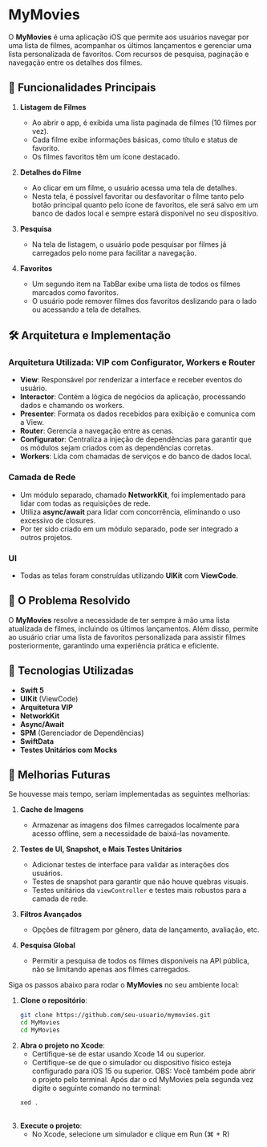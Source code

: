# MyMovies

O **MyMovies** é uma aplicação iOS que permite aos usuários navegar por uma lista de filmes, acompanhar os últimos lançamentos e gerenciar uma lista personalizada de favoritos. Com recursos de pesquisa, paginação e navegação entre os detalhes dos filmes.


## 📱 Funcionalidades Principais

1. **Listagem de Filmes**
   - Ao abrir o app, é exibida uma lista paginada de filmes (10 filmes por vez).
   - Cada filme exibe informações básicas, como título e status de favorito.
   - Os filmes favoritos têm um ícone destacado.

2. **Detalhes do Filme**
   - Ao clicar em um filme, o usuário acessa uma tela de detalhes.
   - Nesta tela, é possível favoritar ou desfavoritar o filme tanto pelo botão principal quanto pelo ícone de favoritos, ele será salvo em um banco de dados local e sempre estará disponível no seu dispositivo.

3. **Pesquisa**
   - Na tela de listagem, o usuário pode pesquisar por filmes já carregados pelo nome para facilitar a navegação.

4. **Favoritos**
   - Um segundo item na TabBar exibe uma lista de todos os filmes marcados como favoritos.
   - O usuário pode remover filmes dos favoritos deslizando para o lado ou acessando a tela de detalhes.


## 🛠 Arquitetura e Implementação

### **Arquitetura Utilizada**: VIP com Configurator, Workers e Router

- **View**: Responsável por renderizar a interface e receber eventos do usuário.
- **Interactor**: Contém a lógica de negócios da aplicação, processando dados e chamando os workers.
- **Presenter**: Formata os dados recebidos para exibição e comunica com a View.
- **Router**: Gerencia a navegação entre as cenas.
- **Configurator**: Centraliza a injeção de dependências para garantir que os módulos sejam criados com as dependências corretas.
- **Workers**: Lida com chamadas de serviços e do banco de dados local.

### **Camada de Rede**
- Um módulo separado, chamado **NetworkKit**, foi implementado para lidar com todas as requisições de rede.
- Utiliza **async/await** para lidar com concorrência, eliminando o uso excessivo de closures.
- Por ter sido criado em um módulo separado, pode ser integrado a outros projetos.

### **UI**
- Todas as telas foram construídas utilizando **UIKit** com **ViewCode**.


## 🌟 O Problema Resolvido

O **MyMovies** resolve a necessidade de ter sempre à mão uma lista atualizada de filmes, incluindo os últimos lançamentos. Além disso, permite ao usuário criar uma lista de favoritos personalizada para assistir filmes posteriormente, garantindo uma experiência prática e eficiente.

## 🔧 Tecnologias Utilizadas

- **Swift 5**
- **UIKit** (ViewCode)
- **Arquitetura VIP**
- **NetworkKit**
- **Async/Await**
- **SPM** (Gerenciador de Dependências)
- **SwiftData**
- **Testes Unitários com Mocks**


## 🚀 Melhorias Futuras

Se houvesse mais tempo, seriam implementadas as seguintes melhorias:

1. **Cache de Imagens**
   - Armazenar as imagens dos filmes carregados localmente para acesso offline, sem a necessidade de baixá-las novamente.

2. **Testes de UI, Snapshot, e Mais Testes Unitários**
   - Adicionar testes de interface para validar as interações dos usuários.
   - Testes de snapshot para garantir que não houve quebras visuais.
   - Testes unitários da `viewController` e testes mais robustos para a camada de rede.

3. **Filtros Avançados**
   - Opções de filtragem por gênero, data de lançamento, avaliação, etc.

4. **Pesquisa Global**
   - Permitir a pesquisa de todos os filmes disponíveis na API pública, não se limitando apenas aos filmes carregados.

Siga os passos abaixo para rodar o **MyMovies** no seu ambiente local:

1. **Clone o repositório**:
   ```bash
   git clone https://github.com/seu-usuario/mymovies.git
   cd MyMovies
   cd MyMovies
   
2. **Abra o projeto no Xcode**:
   - Certifique-se de estar usando Xcode 14 ou superior.
   - Certifique-se de que o simulador ou dispositivo físico esteja configurado para iOS 15 ou superior.
OBS: Você também pode abrir o projeto pelo terminal. Após dar o cd MyMovies pela segunda vez digite o seguinte comando no terminal:
   ```bash
   xed .
  
3. **Execute o projeto**:
   - No Xcode, selecione um simulador e clique em Run (⌘ + R)

